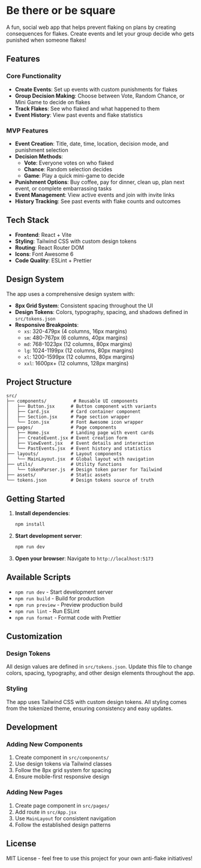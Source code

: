 # Be there or be square

A fun, social web app that helps prevent flaking on plans by creating consequences for flakes. Create events and let your group decide who gets punished when someone flakes!

## Features

### Core Functionality
- **Create Events**: Set up events with custom punishments for flakes
- **Group Decision Making**: Choose between Vote, Random Chance, or Mini Game to decide on flakes
- **Track Flakes**: See who flaked and what happened to them
- **Event History**: View past events and flake statistics

### MVP Features
- **Event Creation**: Title, date, time, location, decision mode, and punishment selection
- **Decision Methods**:
  - **Vote**: Everyone votes on who flaked
  - **Chance**: Random selection decides
  - **Game**: Play a quick mini-game to decide
- **Punishment Options**: Buy coffee, pay for dinner, clean up, plan next event, or complete embarrassing tasks
- **Event Management**: View active events and join with invite links
- **History Tracking**: See past events with flake counts and outcomes

## Tech Stack

- **Frontend**: React + Vite
- **Styling**: Tailwind CSS with custom design tokens
- **Routing**: React Router DOM
- **Icons**: Font Awesome 6
- **Code Quality**: ESLint + Prettier

## Design System

The app uses a comprehensive design system with:
- **8px Grid System**: Consistent spacing throughout the UI
- **Design Tokens**: Colors, typography, spacing, and shadows defined in `src/tokens.json`
- **Responsive Breakpoints**: 
  - `xs`: 320-479px (4 columns, 16px margins)
  - `sm`: 480-767px (6 columns, 40px margins)
  - `md`: 768-1023px (12 columns, 80px margins)
  - `lg`: 1024-1199px (12 columns, 80px margins)
  - `xl`: 1200-1599px (12 columns, 80px margins)
  - `xxl`: 1600px+ (12 columns, 128px margins)

## Project Structure

```
src/
├── components/          # Reusable UI components
│   ├── Button.jsx      # Button component with variants
│   ├── Card.jsx        # Card container component
│   ├── Section.jsx     # Page section wrapper
│   └── Icon.jsx        # Font Awesome icon wrapper
├── pages/              # Page components
│   ├── Home.jsx        # Landing page with event cards
│   ├── CreateEvent.jsx # Event creation form
│   ├── ViewEvent.jsx   # Event details and interaction
│   └── PastEvents.jsx  # Event history and statistics
├── layouts/            # Layout components
│   └── MainLayout.jsx  # Global layout with navigation
├── utils/              # Utility functions
│   └── tokenParser.js  # Design token parser for Tailwind
├── assets/             # Static assets
└── tokens.json         # Design tokens source of truth
```

## Getting Started

1. **Install dependencies**:
   ```bash
   npm install
   ```

2. **Start development server**:
   ```bash
   npm run dev
   ```

3. **Open your browser**:
   Navigate to `http://localhost:5173`

## Available Scripts

- `npm run dev` - Start development server
- `npm run build` - Build for production
- `npm run preview` - Preview production build
- `npm run lint` - Run ESLint
- `npm run format` - Format code with Prettier

## Customization

### Design Tokens
All design values are defined in `src/tokens.json`. Update this file to change colors, spacing, typography, and other design elements throughout the app.

### Styling
The app uses Tailwind CSS with custom design tokens. All styling comes from the tokenized theme, ensuring consistency and easy updates.

## Development

### Adding New Components
1. Create component in `src/components/`
2. Use design tokens via Tailwind classes
3. Follow the 8px grid system for spacing
4. Ensure mobile-first responsive design

### Adding New Pages
1. Create page component in `src/pages/`
2. Add route in `src/App.jsx`
3. Use `MainLayout` for consistent navigation
4. Follow the established design patterns

## License

MIT License - feel free to use this project for your own anti-flake initiatives!

